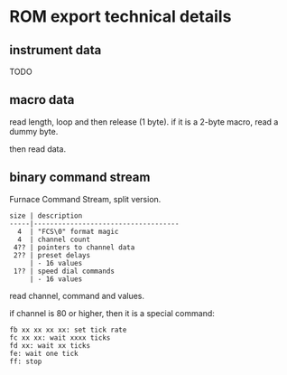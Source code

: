 # ROM export technical details

## instrument data

TODO

## macro data

read length, loop and then release (1 byte).
if it is a 2-byte macro, read a dummy byte.

then read data.

## binary command stream

Furnace Command Stream, split version.

```
size | description
-----|------------------------------------
  4  | "FCS\0" format magic
  4  | channel count
 4?? | pointers to channel data
 2?? | preset delays
     | - 16 values
 1?? | speed dial commands
     | - 16 values
```

read channel, command and values.

if channel is 80 or higher, then it is a special command:

```
fb xx xx xx xx: set tick rate
fc xx xx: wait xxxx ticks
fd xx: wait xx ticks
fe: wait one tick
ff: stop
```
